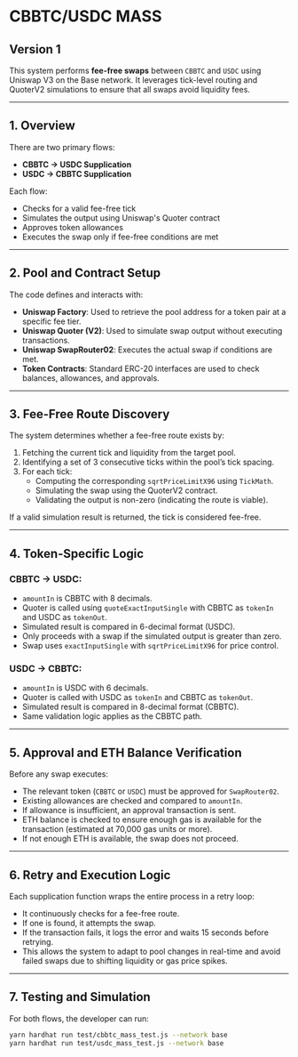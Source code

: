 # CBBTC/USDC MASS

## Version 1

This system performs **fee-free swaps** between `CBBTC` and `USDC` using Uniswap V3 on the Base network. It leverages tick-level routing and QuoterV2 simulations to ensure that all swaps avoid liquidity fees.

---

## 1. Overview

There are two primary flows:

- **CBBTC → USDC Supplication**
- **USDC → CBBTC Supplication**

Each flow:
- Checks for a valid fee-free tick
- Simulates the output using Uniswap's Quoter contract
- Approves token allowances
- Executes the swap only if fee-free conditions are met

---

## 2. Pool and Contract Setup

The code defines and interacts with:

- **Uniswap Factory**: Used to retrieve the pool address for a token pair at a specific fee tier.
- **Uniswap Quoter (V2)**: Used to simulate swap output without executing transactions.
- **Uniswap SwapRouter02**: Executes the actual swap if conditions are met.
- **Token Contracts**: Standard ERC-20 interfaces are used to check balances, allowances, and approvals.

---

## 3. Fee-Free Route Discovery

The system determines whether a fee-free route exists by:

1. Fetching the current tick and liquidity from the target pool.
2. Identifying a set of 3 consecutive ticks within the pool’s tick spacing.
3. For each tick:
   - Computing the corresponding `sqrtPriceLimitX96` using `TickMath`.
   - Simulating the swap using the QuoterV2 contract.
   - Validating the output is non-zero (indicating the route is viable).

If a valid simulation result is returned, the tick is considered fee-free.

---

## 4. Token-Specific Logic

### CBBTC → USDC:

- `amountIn` is CBBTC with 8 decimals.
- Quoter is called using `quoteExactInputSingle` with CBBTC as `tokenIn` and USDC as `tokenOut`.
- Simulated result is compared in 6-decimal format (USDC).
- Only proceeds with a swap if the simulated output is greater than zero.
- Swap uses `exactInputSingle` with `sqrtPriceLimitX96` for price control.

### USDC → CBBTC:

- `amountIn` is USDC with 6 decimals.
- Quoter is called with USDC as `tokenIn` and CBBTC as `tokenOut`.
- Simulated result is compared in 8-decimal format (CBBTC).
- Same validation logic applies as the CBBTC path.

---

## 5. Approval and ETH Balance Verification

Before any swap executes:
- The relevant token (`CBBTC` or `USDC`) must be approved for `SwapRouter02`.
- Existing allowances are checked and compared to `amountIn`.
- If allowance is insufficient, an approval transaction is sent.
- ETH balance is checked to ensure enough gas is available for the transaction (estimated at 70,000 gas units or more).
- If not enough ETH is available, the swap does not proceed.

---

## 6. Retry and Execution Logic

Each supplication function wraps the entire process in a retry loop:

- It continuously checks for a fee-free route.
- If one is found, it attempts the swap.
- If the transaction fails, it logs the error and waits 15 seconds before retrying.
- This allows the system to adapt to pool changes in real-time and avoid failed swaps due to shifting liquidity or gas price spikes.

---

## 7. Testing and Simulation

For both flows, the developer can run:

```bash
yarn hardhat run test/cbbtc_mass_test.js --network base
yarn hardhat run test/usdc_mass_test.js --network base
